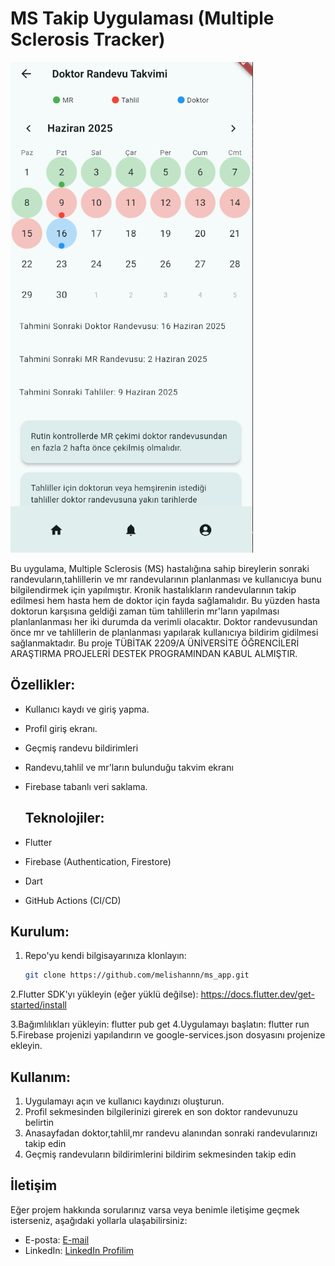 # MS Takip Uygulaması (Multiple Sclerosis Tracker)

![Açıklama](./assets/images/doctor_appointment.png)

Bu uygulama, Multiple Sclerosis (MS) hastalığına sahip bireylerin sonraki randevuların,tahlillerin ve mr randevularının planlanması ve kullanıcıya bunu bilgilendirmek için yapılmıştır.
Kronik hastalıkların randevularının takip edilmesi hem hasta hem de doktor için fayda sağlamalıdır. Bu yüzden hasta doktorun karşısına geldiği zaman tüm tahlillerin mr'ların yapılması planlanlanması
her iki durumda da verimli olacaktır. Doktor randevusundan önce mr ve tahlillerin de planlanması yapılarak kullanıcıya bildirim gidilmesi sağlanmaktadır.
Bu proje TÜBİTAK 2209/A ÜNİVERSİTE ÖĞRENCİLERİ ARAŞTIRMA PROJELERİ DESTEK PROGRAMINDAN KABUL ALMIŞTIR.

## Özellikler:
- Kullanıcı kaydı ve giriş yapma.
- Profil giriş ekranı.
- Geçmiş randevu bildirimleri
- Randevu,tahlil ve mr'ların bulunduğu takvim ekranı
- Firebase tabanlı veri saklama.

  ## Teknolojiler:
- Flutter
- Firebase (Authentication, Firestore)
- Dart
- GitHub Actions (CI/CD)

## Kurulum:

1. Repo'yu kendi bilgisayarınıza klonlayın:
   ```bash
   git clone https://github.com/melishannn/ms_app.git

2.Flutter SDK'yı yükleyin (eğer yüklü değilse): https://docs.flutter.dev/get-started/install

3.Bağımlılıkları yükleyin: flutter pub get
4.Uygulamayı başlatın: flutter run
5.Firebase projenizi yapılandırın ve google-services.json dosyasını projenize ekleyin. 
## Kullanım:
1. Uygulamayı açın ve kullanıcı kaydınızı oluşturun.
2. Profil sekmesinden bilgilerinizi girerek en son doktor randevunuzu belirtin
3. Anasayfadan doktor,tahlil,mr randevu alanından sonraki randevularınızı takip edin
4. Geçmiş randevuların bildirimlerini bildirim sekmesinden takip edin

## İletişim

Eğer projem hakkında sorularınız varsa veya benimle iletişime geçmek isterseniz, aşağıdaki yollarla ulaşabilirsiniz:

- E-posta: [E-mail](mailto:melishankobal1@gmail.com)
- LinkedIn: [LinkedIn Profilim](https://www.linkedin.com/in/melishan-k-11871320a/)




